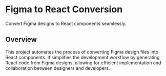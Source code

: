 
 # Figma to React Conversion

Convert Figma designs to React components seamlessly.

## Overview

This project automates the process of converting Figma design files into React components. It simplifies the development workflow by generating React code from Figma designs, allowing for efficient implementation and collaboration between designers and developers.

  